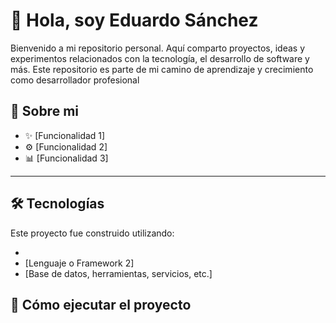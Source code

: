# 👋 Hola, soy Eduardo Sánchez

Bienvenido a mi repositorio personal. Aquí comparto proyectos, ideas y experimentos relacionados con la tecnología, el desarrollo de software y más. Este repositorio es parte de mi camino de aprendizaje y crecimiento como desarrollador profesional

## 📌 Sobre mi

- ✨ [Funcionalidad 1]
- ⚙️ [Funcionalidad 2]
- 📊 [Funcionalidad 3]

---

## 🛠 Tecnologías

Este proyecto fue construido utilizando:

- 
- [Lenguaje o Framework 2]
- [Base de datos, herramientas, servicios, etc.]

## 🚀 Cómo ejecutar el proyecto

